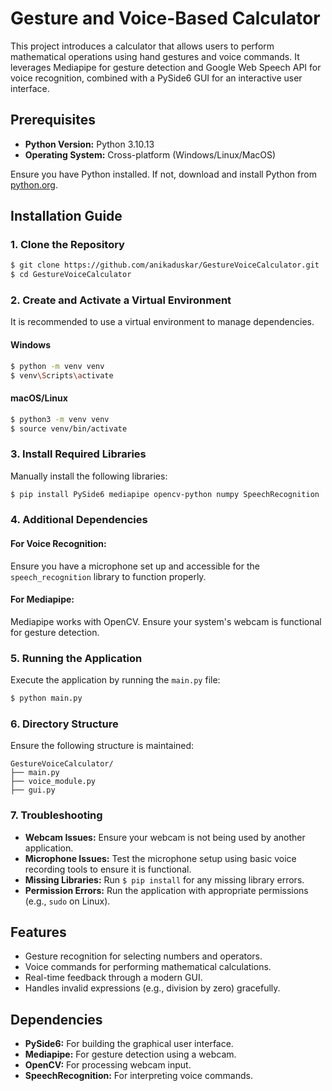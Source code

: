 # Gesture and Voice-Based Calculator

This project introduces a calculator that allows users to perform mathematical operations using hand gestures and voice commands. It leverages Mediapipe for gesture detection and Google Web Speech API for voice recognition, combined with a PySide6 GUI for an interactive user interface.

## Prerequisites
- **Python Version:** Python 3.10.13
- **Operating System:** Cross-platform (Windows/Linux/MacOS)

Ensure you have Python installed. If not, download and install Python from [python.org](https://www.python.org/downloads/).

## Installation Guide

### 1. Clone the Repository
```bash
$ git clone https://github.com/anikaduskar/GestureVoiceCalculator.git
$ cd GestureVoiceCalculator
```

### 2. Create and Activate a Virtual Environment
It is recommended to use a virtual environment to manage dependencies.

#### Windows
```bash
$ python -m venv venv
$ venv\Scripts\activate
```

#### macOS/Linux
```bash
$ python3 -m venv venv
$ source venv/bin/activate
```

### 3. Install Required Libraries
Manually install the following libraries:

```bash
$ pip install PySide6 mediapipe opencv-python numpy SpeechRecognition
```

### 4. Additional Dependencies
#### For Voice Recognition:
Ensure you have a microphone set up and accessible for the `speech_recognition` library to function properly.

#### For Mediapipe:
Mediapipe works with OpenCV. Ensure your system's webcam is functional for gesture detection.

### 5. Running the Application
Execute the application by running the `main.py` file:

```bash
$ python main.py
```

### 6. Directory Structure
Ensure the following structure is maintained:
```
GestureVoiceCalculator/
├── main.py
├── voice_module.py
├── gui.py
```

### 7. Troubleshooting
- **Webcam Issues:** Ensure your webcam is not being used by another application.
- **Microphone Issues:** Test the microphone setup using basic voice recording tools to ensure it is functional.
- **Missing Libraries:** Run `$ pip install` for any missing library errors.
- **Permission Errors:** Run the application with appropriate permissions (e.g., `sudo` on Linux).

## Features
- Gesture recognition for selecting numbers and operators.
- Voice commands for performing mathematical calculations.
- Real-time feedback through a modern GUI.
- Handles invalid expressions (e.g., division by zero) gracefully.

## Dependencies
- **PySide6:** For building the graphical user interface.
- **Mediapipe:** For gesture detection using a webcam.
- **OpenCV:** For processing webcam input.
- **SpeechRecognition:** For interpreting voice commands.



